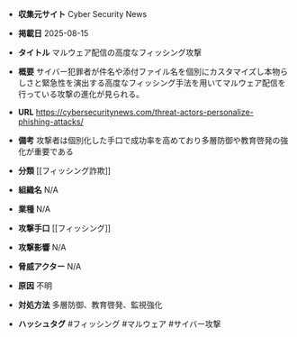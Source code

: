 - **収集元サイト**
Cyber Security News

- **掲載日**
2025-08-15

- **タイトル**
マルウェア配信の高度なフィッシング攻撃

- **概要**
サイバー犯罪者が件名や添付ファイル名を個別にカスタマイズし本物らしさと緊急性を演出する高度なフィッシング手法を用いてマルウェア配信を行っている攻撃の進化が見られる。

- **URL**
https://cybersecuritynews.com/threat-actors-personalize-phishing-attacks/

- **備考**
攻撃者は個別化した手口で成功率を高めており多層防御や教育啓発の強化が重要である

- **分類**
[[フィッシング詐欺]]

- **組織名**
N/A

- **業種**
N/A

- **攻撃手口**
[[フィッシング]]

- **攻撃影響**
N/A

- **脅威アクター**
N/A

- **原因**
不明

- **対処方法**
多層防御、教育啓発、監視強化

- **ハッシュタグ**
#フィッシング #マルウェア #サイバー攻撃
